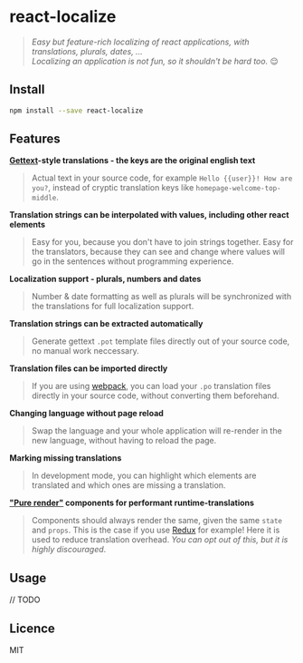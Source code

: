 # react-localize

> *Easy but feature-rich localizing of react applications, with translations, plurals, dates, ... <br/>
> Localizing an application is not fun, so it shouldn't be hard too.* :relieved:

## Install

```bash
npm install --save react-localize
```

## Features

**[Gettext](https://www.gnu.org/software/gettext/manual/gettext.html)-style translations - the keys are the original english text**<br/>
> Actual text in your source code, for example `Hello {{user}}! How are you?`, instead of cryptic translation keys like `homepage-welcome-top-middle`.

**Translation strings can be interpolated with values, including other react elements**<br/>
> Easy for you, because you don't have to join strings together. Easy for the translators, because they can see and change where values will go in the sentences without programming experience.

**Localization support - plurals, numbers and dates**<br/>
> Number & date formatting as well as plurals will be synchronized with the translations for full localization support.

**Translation strings can be extracted automatically**<br/>
> Generate gettext `.pot` template files directly out of your source code, no manual work neccessary.

**Translation files can be imported directly**<br/>
> If you are using [webpack](https://github.com/webpack/webpack), you can load your `.po` translation files directly in your source code, without converting them beforehand.

**Changing language without page reload**<br/>
> Swap the language and your whole application will re-render in the new language, without having to reload the page.

**Marking missing translations**<br/>
> In development mode, you can highlight which elements are translated and which ones are missing a translation.

**["Pure render"](https://facebook.github.io/react/docs/shallow-compare.html) components for performant runtime-translations**<br/>
> Components should always render the same, given the same `state` and `props`. This is the case if you use [Redux](http://redux.js.org/) for example! Here it is used to reduce translation overhead. *You can opt out of this, but it is highly discouraged*.

## Usage

// TODO

## Licence

MIT
